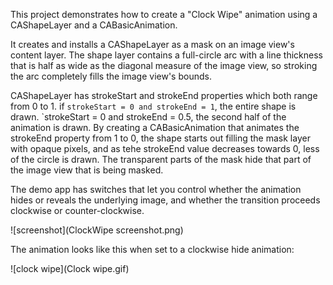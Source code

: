 This project demonstrates how to create a "Clock Wipe" animation using a CAShapeLayer and a CABasicAnimation.

It creates and installs a CAShapeLayer as a mask on an image view's content layer. The shape layer contains a full-circle arc with a line thickness that is half as wide as the diagonal measure of the image view, so stroking the arc completely fills the image view's bounds.

CAShapeLayer has strokeStart and strokeEnd properties which both range from 0 to 1. if `strokeStart = 0 and strokeEnd = 1`, the entire shape is drawn. `strokeStart = 0 and strokeEnd = 0.5, the second half of the animation is drawn.  By creating a CABasicAnimation that animates the strokeEnd property from 1 to 0, the shape starts out filling the mask layer with opaque pixels, and as tehe strokeEnd value decreases towards 0, less of the circle is drawn. The transparent parts of the mask hide that part of the image view that is being masked.

The demo app has switches that let you control whether the animation hides or reveals the underlying image, and whether the transition proceeds clockwise or counter-clockwise.

![screenshot](ClockWipe screenshot.png)

The animation looks like this when set to a clockwise hide animation:

![clock wipe](Clock wipe.gif)
